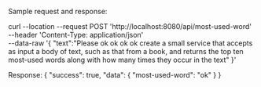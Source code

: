 Sample request and response:

curl --location --request POST 'http://localhost:8080/api/most-used-word' \
--header 'Content-Type: application/json' \
--data-raw '{
    "text":"Please ok ok ok ok  create a small service that accepts as input a body of text, such as that from a book, and returns the top ten most-used words along with how many times they occur in the text"
}'

Response:
{
    "success": true,
    "data": {
        "most-used-word": "ok"
    }
}
